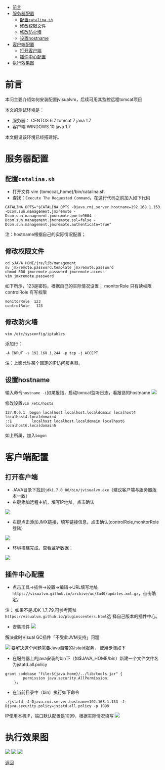 
<!-- @import "[TOC]" {cmd="toc" depthFrom=1 depthTo=6 orderedList=false} -->
<!-- code_chunk_output -->

* [前言](#前言)
* [服务器配置](#服务器配置)
	* [配置``catalina.sh``](#配置catalinash)
	* [修改权限文件](#修改权限文件)
	* [修改防火墙](#修改防火墙)
	* [设置hostname](#设置hostname)
* [客户端配置](#客户端配置)
	* [打开客户端](#打开客户端)
	* [插件中心配置](#插件中心配置)
* [执行效果图](#执行效果图)

<!-- /code_chunk_output -->




# 前言
本问主要介绍如何安装配置jvisualvm，后续可用其监控远程tomcat项目

本文的测试环境是：
* 服务器：
   CENTOS 6.7
   tomcat 7
   java 1.7
* 客户端
   WINDOWS 10
   java 1.7

本文假设该环境已经搭建好。

# 服务器配置

## 配置``catalina.sh``
* 打开文件 vim {tomccat_home}/bin/catalina.sh
* 查找：`Execute The Requested Command`，在这行代码之前加入如下代码

```
CATALINA_OPTS="$CATALINA_OPTS -Djava.rmi.server.hostname=192.168.1.153 -Dcom.sun.management.jmxremote -Dcom.sun.management.jmxremote.port=9004 -Dcom.sun.management.jmxremote.ssl=false -Dcom.sun.management.jmxremote.authenticate=true"
```
注：hostname根据自己的实际情况配置；

## 修改权限文件
```
cd $JAVA_HOME/jre/lib/management
mv jmxremote.password.template jmxremote.password
chmod 600 jmxremote.password jmxremote.access
vim jmxremote.password
```
如下所示，123是密码，根据自己的实际情况设置；
monitorRole 只有读权限
controlRole 有写权限
```
monitorRole  123
controlRole   123
```

## 修改防火墙
```
vim /etc/sysconfig/iptables
```
添加行：
```
-A INPUT -s 192.168.1.244 -p tcp -j ACCEPT
```
注：上面允许某个固定的IP访问服务器。

## 设置hostname

输入命令``hostname -i``如果报错，启动tomcat监听日志，看报错的hostname
![](assets/2017-08-18-14-42-13.png)

修改设置``vim /etc/hosts``
```
127.0.0.1  bogon localhost localhost.localdomain localhost4 localhost4.localdomain4
::1         localhost localhost.localdomain localhost6 localhost6.localdomain6
```
如上所属，加入``bogon``

# 客户端配置
## 打开客户端
* JAVA目录下找到``jdk1.7.0_80/bin/jvisualvm.exe``（建议客户端与服务器版本一致）
* 右键添加远程主机，填写IP地址，点击确认

![](assets/2017-08-18-14-55-26.png)
* 右键点击添加JMX链接，填写链接信息，点击确认(controlRole,monitorRole登陆)

![](assets/2017-08-18-14-56-39.png)
* 环境搭建完成，查看监听数据；

![](assets/2017-08-18-15-00-14.png)

## 插件中心配置
* 点击工具->插件->设置->编辑->URL填写地址 ``https://visualvm.github.io/archive/uc/8u40/updates.xml.gz``，点击确定。

注：
如果不是JDK 1.7_79,可参考网址``https://visualvm.github.io/pluginscenters.html``选
择自己版本的插件中心。

* 安裝插件
![](assets/2017-08-18-16-34-42.png)

解决此时Visual GC插件「不受此JVM支持」问题

![](assets/2017-08-18-17-27-04.png)
要解决这个问题需要Java自带的Jstatd服务， 使用步骤如下
* 在服务器上的java安装的bin下（如$JAVA_HOME/bin）新建一个文件文件名为jstatd.all.policy
```
grant codebase "file:${java.home}/../lib/tools.jar" { 
        permission java.security.AllPermission; 
    };
```
* 在当前目录中（bin）执行如下命令
```
./jstatd -J-Djava.rmi.server.hostname=192.168.1.153 -J-Djava.security.policy=jstatd.all.policy -p 1099
```
IP使用本机IP，端口默认配置是1099，根据实际情况填写
![](assets/2017-08-18-17-29-11.png)

# 执行效果图
![](assets/2017-08-18-17-32-21.png)
![](assets/2017-08-18-17-32-27.png)
![](assets/2017-08-18-17-32-38.png)


[返回](readme.md)